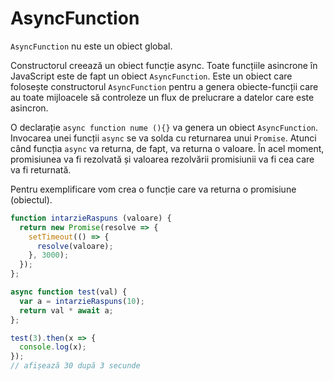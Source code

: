 # AsyncFunction

`AsyncFunction` nu este un obiect global.

Constructorul creează un obiect funcție async. Toate funcțiile asincrone în JavaScript este de fapt un obiect `AsyncFunction`.
Este un obiect care folosește constructorul `AsyncFunction` pentru a genera obiecte-funcții care au toate mijloacele să controleze un flux de prelucrare a datelor care este asincron.

O declarație `async function nume (){}` va genera un obiect `AsyncFunction`. Invocarea unei funcții `async` se va solda cu returnarea unui `Promise`. Atunci când funcția `async` va returna, de fapt, va returna o valoare. În acel moment, promisiunea va fi rezolvată și valoarea rezolvării promisiunii va fi cea care va fi returnată.

Pentru exemplificare vom crea o funcție care va returna o promisiune (obiectul).

```javascript
function intarzieRaspuns (valoare) {
  return new Promise(resolve => {
    setTimeout(() => {
      resolve(valoare);
    }, 3000);
  });
};

async function test(val) {
  var a = intarzieRaspuns(10);
  return val * await a;
};

test(3).then(x => {
  console.log(x);
});
// afișează 30 după 3 secunde
```
